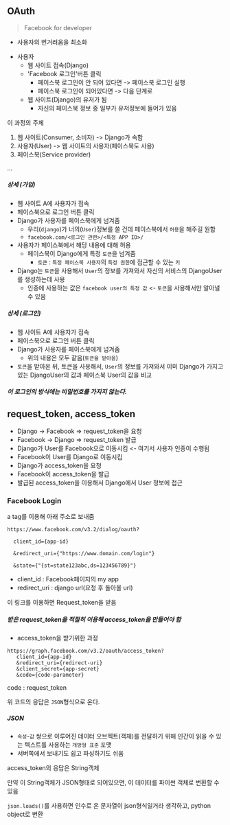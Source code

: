 ## OAuth

> Facebook for developer

* 사용자의 번거러움을 최소화

- 사용자
	* 웹 사이트 접속(Django)
	* 'Facebook 로그인'버튼 클릭
		* 페이스북 로그인이 안 되어 있다면 -> 페이스북 로그인 실행
		* 페이스북 로그인이 되어있다면 -> 다음 단계로
	* 웹 사이트(Django)의 유저가 됨
		* 자신의 페이스북 정보 중 일부가 유저정보에 들어가 있음

이 과정의 주체

1. 웹 사이트(Consumer, 소비자) -> Django가 속함
2. 사용자(User) -> 웹 사이트의 사용자(페이스북도 사용)
3. 페이스북(Service provider)

...

##### 상세 (가입)
* 웹 사이트 A에 사용자가 접속
* 페이스북으로 로그인 버튼 클릭
* Django가 사용자를 페이스북에게 넘겨줌
	* 우리(`django`)가 너의(`User`)정보를 쓸 건데 페이스북에서 `허용`을 해주길 원함
	* `facebook.com/<로그인 관련>/<특정 APP ID>/`
* 사용자가 페이스북에서 해당 내용에 대해 허용
	* 페이스북이 Django에게 특정 `토큰`을 넘겨줌
		* `토큰` : `특정 페이스북 사용자`의 `특정 권한`에 접근할 수 있는 `키`
* Django는 `토큰`을 사용해서 `User`의 정보를 가져와서 자신의 서비스의 DjangoUser를 생성하는데 사용
	* 인증에 사용하는 값은 `facebook user의 특정 값` <- `토큰`을 사용해서만 알아낼 수 있음

##### 상세 (로그인)
* 웹 사이트 A에 사용자가 접속
* 페이스북으로 로그인 버튼 클릭
* Django가 사용자를 페이스북에게 넘겨줌
	* 위의 내용은 모두 같음(`토큰을 받아옴`)
* `토큰`을 받아온 뒤, 토큰을 사용해서, `User`의 정보를 가져와서 이미 Django가 가지고 있는 DjangoUser의 값과 페이스북 User의 값을 비교

##### 이 로그인의 방식에는 비밀번호를 가지지 않는다.

## request_token,  access\_token

* Django -> Facebook => request_token을 요청
* Facebook -> Django => request_token 발급
* Django가 User를 Facebook으로 이동시킴 <- 여기서 사용자 인증이 수행됨
* Facebook이 User를 Django로 이동시킴
* Django가 access_token을 요청
* Facebook이 access_token을 발급
* 발급된 access_token을 이용해서 Django에서 User 정보에 접근

### Facebook Login

a tag를 이용해 아래 주소로 보내줌

```
https://www.facebook.com/v3.2/dialog/oauth?

  client_id={app-id}
  
  &redirect_uri={"https://www.domain.com/login"}
  
  &state={"{st=state123abc,ds=123456789}"}
```

* client_id : Facebook페이지의 my app
* redirect_uri : django url(요청 후 돌아올 url)

이 링크를 이용하면 Request_token을 받음

##### 받은 request_token을 적절히 이용해 access\_token을 만들어야 함

* access_token을 받기위한 과정

```
https://graph.facebook.com/v3.2/oauth/access_token?
   client_id={app-id}
   &redirect_uri={redirect-uri}
   &client_secret={app-secret}
   &code={code-parameter}
```

code : request_token

위 코드의 응답은 `JSON`형식으로 온다.

##### JSON

* `속성`-`값` 쌍으로 이루어진 데이터 오브젝트(객체)를 전달하기 위해 인간이 읽을 수 있는 텍스트를 사용하는 `개방형 표준` 포맷
* 서버쪽에서 보내기도 쉽고 파싱하기도 쉬움

access_token의 응답은 String객체

만약 이 String객체가 JSON형태로 되어있으면, 이 데이터를 파이썬 객체로 변환할 수 있음

`json.loads()`를 사용하면 인수로 온 문자열이 json형식일거라 생각하고, python object로 변환


